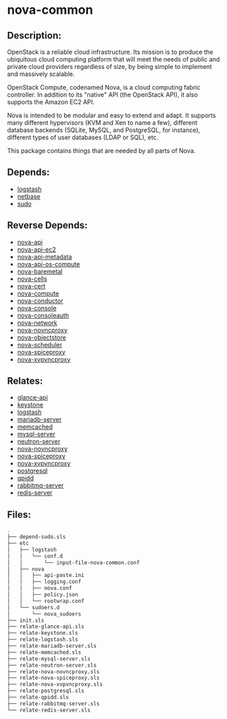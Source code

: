 # nova-common

## Description:

OpenStack is a reliable cloud infrastructure. Its mission is to produce the ubiquitous cloud computing platform that will meet the needs of public and private cloud providers regardless of size, by being simple to implement and massively scalable.

OpenStack Compute, codenamed Nova, is a cloud computing fabric controller. In addition to its "native" API (the OpenStack API), it also supports the Amazon EC2 API.

Nova is intended to be modular and easy to extend and adapt. It supports many different hypervisors (KVM and Xen to name a few), different database backends (SQLite, MySQL, and PostgreSQL, for instance), different types of user databases (LDAP or SQL), etc.

This package contains things that are needed by all parts of Nova.

## Depends:

  -  [logstash](/salt/logstash)
  -  [netbase](/salt/netbase)
  -  [sudo](/salt/sudo)

## Reverse Depends:

  -  [nova-api](/salt/nova-api)
  -  [nova-api-ec2](/salt/nova-api-ec2)
  -  [nova-api-metadata](/salt/nova-api-metadata)
  -  [nova-api-os-compute](/salt/nova-api-os-compute)
  -  [nova-baremetal](/salt/nova-baremetal)
  -  [nova-cells](/salt/nova-cells)
  -  [nova-cert](/salt/nova-cert)
  -  [nova-compute](/salt/nova-compute)
  -  [nova-conductor](/salt/nova-conductor)
  -  [nova-console](/salt/nova-console)
  -  [nova-consoleauth](/salt/nova-consoleauth)
  -  [nova-network](/salt/nova-network)
  -  [nova-novncproxy](/salt/nova-novncproxy)
  -  [nova-objectstore](/salt/nova-objectstore)
  -  [nova-scheduler](/salt/nova-scheduler)
  -  [nova-spiceproxy](/salt/nova-spiceproxy)
  -  [nova-xvpvncproxy](/salt/nova-xvpvncproxy)

## Relates:

  -  [glance-api](/salt/glance-api)
  -  [keystone](/salt/keystone)
  -  [logstash](/salt/logstash)
  -  [mariadb-server](/salt/mariadb-server)
  -  [memcached](/salt/memcached)
  -  [mysql-server](/salt/mysql-server)
  -  [neutron-server](/salt/neutron-server)
  -  [nova-novncproxy](/salt/nova-novncproxy)
  -  [nova-spiceproxy](/salt/nova-spiceproxy)
  -  [nova-xvpvncproxy](/salt/nova-xvpvncproxy)
  -  [postgresql](/salt/postgresql)
  -  [qpidd](/salt/qpidd)
  -  [rabbitmq-server](/salt/rabbitmq-server)
  -  [redis-server](/salt/redis-server)

## Files:

```bash
.
├── depend-sudo.sls
├── etc
│   ├── logstash
│   │   └── conf.d
│   │       └── input-file-nova-common.conf
│   ├── nova
│   │   ├── api-paste.ini
│   │   ├── logging.conf
│   │   ├── nova.conf
│   │   ├── policy.json
│   │   └── rootwrap.conf
│   └── sudoers.d
│       └── nova_sudoers
├── init.sls
├── relate-glance-api.sls
├── relate-keystone.sls
├── relate-logstash.sls
├── relate-mariadb-server.sls
├── relate-memcached.sls
├── relate-mysql-server.sls
├── relate-neutron-server.sls
├── relate-nova-novncproxy.sls
├── relate-nova-spiceproxy.sls
├── relate-nova-xvpvncproxy.sls
├── relate-postgresql.sls
├── relate-qpidd.sls
├── relate-rabbitmq-server.sls
└── relate-redis-server.sls
```
